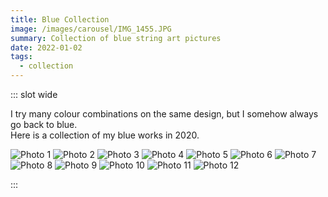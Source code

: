 ```yaml
---
title: Blue Collection
image: /images/carousel/IMG_1455.JPG
summary: Collection of blue string art pictures
date: 2022-01-02
tags:
  - collection
---
```


::: slot wide

I try many colour combinations on the same design, but I somehow always go back to blue.  
Here is a collection of my blue works in 2020.

![Photo 1](/images/photos/IMG_1467.JPG#half)
![Photo 2](/images/photos/IMG_1455.JPG#half)
![Photo 3](/images/photos/IMG_1495.JPG#half)
![Photo 4](/images/photos/IMG_1517.JPG#half)
![Photo 5](/images/photos/IMG_1494.JPG#half)
![Photo 6](/images/photos/IMG_1590.JPG#half)
![Photo 7](/images/photos/IMG_1453.JPG#half)
![Photo 8](/images/photos/IMG_0405.JPG#half)
![Photo 9](/images/photos/IMG_0001.JPG#half)
![Photo 10](/images/photos/IMG_1731.JPG#half)
![Photo 11](/images/photos/IMG_0504.JPG#half)
![Photo 12](/images/photos/IMG_0506.JPG#half)


:::
